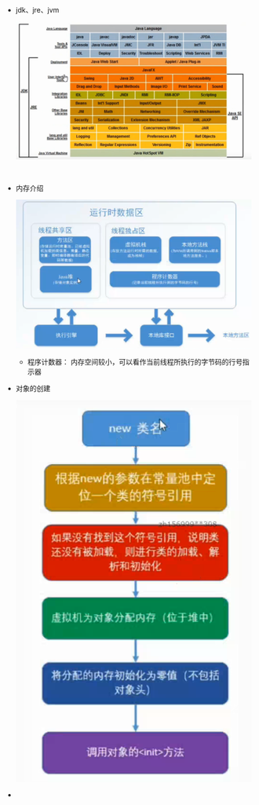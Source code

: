 - jdk、jre、jvm

  ![1568478178929](assets/1568478178929.png)

  ​

- 内存介绍

  ![1568478415715](assets/1568478415715.png)

  - 程序计数器：
    内存空间较小，可以看作当前线程所执行的字节码的行号指示器

- 对象的创建

  ![1568478728884](assets/1568478728884.png)

- ​
